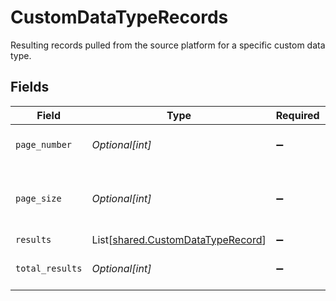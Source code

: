 # CustomDataTypeRecords

Resulting records pulled from the source platform for a specific custom data type.


## Fields

| Field                                                                            | Type                                                                             | Required                                                                         | Description                                                                      |
| -------------------------------------------------------------------------------- | -------------------------------------------------------------------------------- | -------------------------------------------------------------------------------- | -------------------------------------------------------------------------------- |
| `page_number`                                                                    | *Optional[int]*                                                                  | :heavy_minus_sign:                                                               | Current page number.                                                             |
| `page_size`                                                                      | *Optional[int]*                                                                  | :heavy_minus_sign:                                                               | Number of items to return in results array.                                      |
| `results`                                                                        | List[[shared.CustomDataTypeRecord](../../models/shared/customdatatyperecord.md)] | :heavy_minus_sign:                                                               | N/A                                                                              |
| `total_results`                                                                  | *Optional[int]*                                                                  | :heavy_minus_sign:                                                               | Total number of items.                                                           |